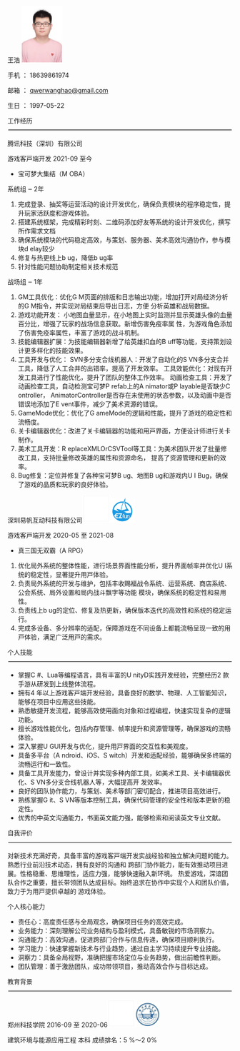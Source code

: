 ﻿王浩 ![](Aspose.Words.d351ee8c-7259-4ec0-b0df-caca1fbf7ddc.001.png)

⼿机 ： 18639861974 

邮箱 ： qwerwanghao@gmail.com 

⽣⽇ ： 1997-05-22 

⼯作经历![](Aspose.Words.d351ee8c-7259-4ec0-b0df-caca1fbf7ddc.002.png)

腾讯科技（深圳）有限公司

游戏客⼾端开发 2021-09 ⾄今

- 宝可梦⼤集结（M OBA）

系统组  ‒ 2年

1. 完成登录、抽奖等运营活动的设计开发优化，确保负责模块的程序稳定性，提升玩家活跃度和游戏体验。
1. 搭建系统框架，完成精彩时刻、⼆维码添加好友等系统的设计开发优化，撰写所作需求⽂档
1. 确保系统模块的代码稳定⾼效，与策划、服务器、美术⾼效沟通协作，参与模块d elay较少
1. 修复与热更线上b ug，降低b ug率
1. 针对性能问题协助制定相关技术规范

战场组  ‒ 1年

1. GM⼯具优化：优化G M⻚⾯的排版和⽇志输出功能，增加打开对局经济分析的G M指令，并实现对局结束后导出⽇志，⽅便 分析英雄和战局数据。
1. 游戏功能开发： ⼩地图⾎量显⽰，在⼩地图上实时监测并显⽰英雄头像的⾎量百分⽐，增强了玩家的战场信息获取。新增伤害免疫率属 性，为游戏⻆⾊添加了伤害免疫率属性，丰富了游戏的战⽃机制。
1. 技能编辑器扩展：为技能编辑器新增了给英雄扣⾎的B uff等功能，⽀持策划设计更多样化的技能效果。
1. ⼯具开发与优化： SVN多分⽀合线机器⼈：开发了⾃动化的S VN多分⽀合并⼯具，降低了⼈⼯合并的出错率，提⾼了开发效率。 ⼯具效能优化：对现有开发⼯具进⾏了性能优化，提升了团队的整体⼯作效率。 动画检查⼯具：开发了动画检查⼯具，⾃动检测宝可梦P refab上的A nimator或P layable是否缺少C ontroller， AnimatorController是否存在未使⽤的状态参数，以及动画中是否错误地添加了E vent事件，减少了美术资源的错误。
1. GameMode优化：优化了G ameMode的逻辑和性能，提升了游戏的稳定性和流畅度。
1. 关卡编辑器优化：改进了关卡编辑器的功能和⽤⼾界⾯，⽅便设计师进⾏关卡制作。
1. 美术⼯具开发：R eplaceXMLOrCSVTool等⼯具：为美术团队开发了批量修改⼯具，⽀持批量修改英雄的属性和资源命名， 提⾼了资源管理和更新的效率。
1. Bug修复：定位并修复了各种宝可梦B ug、地图B ug和游戏内U I Bug，确保了游戏的品质和玩家的良好体验。

深圳易帆互动科技有限公司![](Aspose.Words.d351ee8c-7259-4ec0-b0df-caca1fbf7ddc.003.png)![](Aspose.Words.d351ee8c-7259-4ec0-b0df-caca1fbf7ddc.004.png)

游戏客⼾端开发 2020-05 ⾄  2021-08

- 真三国⽆双霸（A RPG）
1. 优化局外系统的整体性能，进⾏场景界⾯性能分析，提升界⾯帧率并优化U I系统的稳定性，显著提升⽤⼾体验。
1. 负责局外系统的开发与维护，包括丰收赐福战令系统、运营系统、商店系统、公会系统、局外设置和局内战⽃飘字等功能 模块，确保系统的稳定性和易⽤性。
1. 负责线上b ug的定位、修复及热更新，确保版本迭代的⾼效性和系统的稳定运⾏。
1. 完成多设备、多分辨率的适配，保障游戏在不同设备上都能流畅呈现⼀致的⽤⼾体验，满⾜⼴泛⽤⼾的需求。

个⼈技能![](Aspose.Words.d351ee8c-7259-4ec0-b0df-caca1fbf7ddc.005.png)

- 掌握C #、Lua等编程语⾔，具有丰富的U nity D实践开发经验，完整经历2 款⼿游从研发到上线整体流程。
- 拥有4 年以上游戏客⼾端开发经验，具备良好的数学、物理、⼈⼯智能知识，能够在项⽬中应⽤这些技能。
- 熟悉敏捷开发流程，能够⾼效使⽤⾯向对象和过程编程，快速实现复杂的逻辑功能。
- 擅⻓游戏性能优化，包括内存管理、帧率提升和资源管理等，确保游戏的流畅体验。
- 深⼊掌握U GUI开发与优化，提升⽤⼾界⾯的交互性和美观度。
- 具备多平台（A ndroid、iOS、S witch）开发和适配经验，能够确保多终端的流畅运⾏和⼀致性。
- 具备⼯具开发能⼒，曾设计并实现多种内部⼯具，如美术⼯具、关卡编辑器优化、S VN多分⽀合线机器⼈等，⼤幅提⾼开 发效率。
- 良好的团队协作能⼒，与策划、美术等部⻔密切配合，推进项⽬⾼效进⾏。
- 熟练掌握G it、S VN等版本控制⼯具，确保代码管理的安全性和版本更新的稳定性。
- 优秀的中英⽂沟通能⼒，书⾯英⽂能⼒强，能够检索和阅读英⽂专业⽂献。

⾃我评价![](Aspose.Words.d351ee8c-7259-4ec0-b0df-caca1fbf7ddc.006.png)

对新技术充满好奇，具备丰富的游戏客⼾端开发实战经验和独⽴解决问题的能⼒。熟悉⾏业前沿技术动态，拥有良好的沟通和 跨部⻔协作能⼒，能有效推动项⽬进展。性格稳重、思维理性，适应⼒强，能够快速融⼊新环境。 热爱游戏，深谙团队合作之重要，擅⻓带领团队达成⽬标。始终追求在协作中实现个⼈和团队价值，致⼒于为⽤⼾提供卓越的 游戏体验。

个⼈核⼼能⼒

- 责任⼼：⾼度责任感与全局观念，确保项⽬任务的⾼效完成。
- 业务能⼒：深刻理解公司业务结构与盈利模式，具备敏锐的市场洞察⼒。
- 沟通能⼒：⾼效沟通，促进跨部⻔合作与信息传递，确保项⽬顺利执⾏。
- 学习能⼒：快速掌握新技术与⾏业趋势，通过⾃主学习持续提升专业技能。
- 洞察⼒：具备全局视野，准确把握市场定位与业务趋势，做出前瞻性判断。
- 团队管理：善于激励团队，成功带领项⽬，推动⾼效合作与⽬标达成。

教育背景![](Aspose.Words.d351ee8c-7259-4ec0-b0df-caca1fbf7ddc.007.png)

郑州科技学院 2016-09 ⾄  2020-06![](Aspose.Words.d351ee8c-7259-4ec0-b0df-caca1fbf7ddc.008.png)![](Aspose.Words.d351ee8c-7259-4ec0-b0df-caca1fbf7ddc.009.png)

建筑环境与能源应⽤⼯程 本科 成绩排名：5 %〜2 0%

